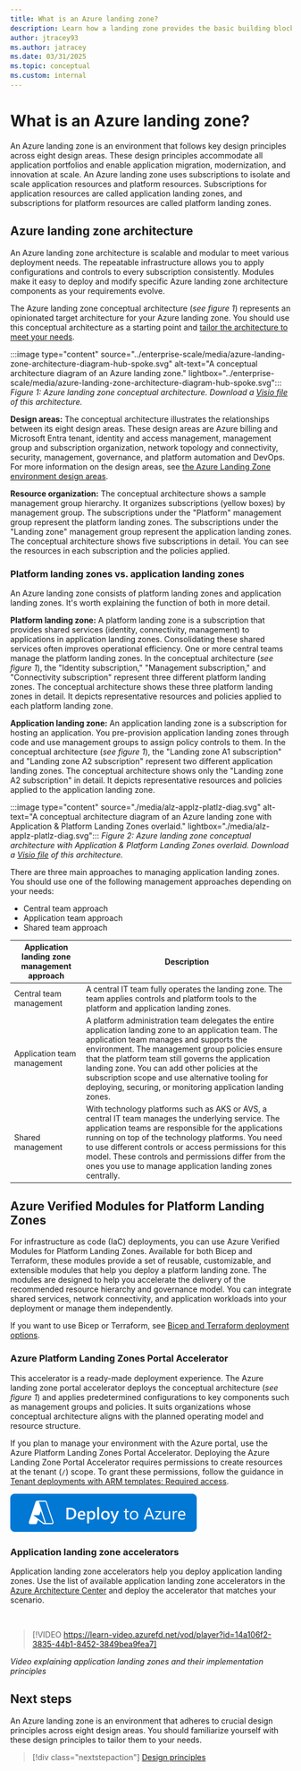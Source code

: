 ```yaml
---
title: What is an Azure landing zone?
description: Learn how a landing zone provides the basic building block of any cloud adoption environment.
author: jtracey93
ms.author: jatracey
ms.date: 03/31/2025
ms.topic: conceptual
ms.custom: internal
---
```


# What is an Azure landing zone?

An Azure landing zone is an environment that follows key design principles across eight design areas. These design principles accommodate all application portfolios and enable application migration, modernization, and innovation at scale. An Azure landing zone uses subscriptions to isolate and scale application resources and platform resources. Subscriptions for application resources are called application landing zones, and subscriptions for platform resources are called platform landing zones.

## Azure landing zone architecture

An Azure landing zone architecture is scalable and modular to meet various deployment needs. The repeatable infrastructure allows you to apply configurations and controls to every subscription consistently. Modules make it easy to deploy and modify specific Azure landing zone architecture components as your requirements evolve.

The Azure landing zone conceptual architecture (*see figure 1*) represents an opinionated target architecture for your Azure landing zone. You should use this conceptual architecture as a starting point and [tailor the architecture to meet your needs](./tailoring-alz.md).

:::image type="content" source="../enterprise-scale/media/azure-landing-zone-architecture-diagram-hub-spoke.svg" alt-text="A conceptual architecture diagram of an Azure landing zone." lightbox="../enterprise-scale/media/azure-landing-zone-architecture-diagram-hub-spoke.svg":::
*Figure 1: Azure landing zone conceptual architecture. Download a [Visio file](https://github.com/microsoft/CloudAdoptionFramework/raw/main/ready/enterprise-scale-architecture.vsdx) of this architecture.*

**Design areas:** The conceptual architecture illustrates the relationships between its eight design areas. These design areas are Azure billing and Microsoft Entra tenant, identity and access management, management group and subscription organization, network topology and connectivity, security, management, governance, and platform automation and DevOps. For more information on the design areas, see [the Azure Landing Zone environment design areas](./design-areas.md#environment-design-areas).

**Resource organization:** The conceptual architecture shows a sample management group hierarchy. It organizes subscriptions (yellow boxes) by management group. The subscriptions under the "Platform" management group represent the platform landing zones. The subscriptions under the "Landing zone" management group represent the application landing zones. The conceptual architecture shows five subscriptions in detail. You can see the resources in each subscription and the policies applied.

### Platform landing zones vs. application landing zones

An Azure landing zone consists of platform landing zones and application landing zones. It's worth explaining the function of both in more detail.

**Platform landing zone:** A platform landing zone is a subscription that provides shared services (identity, connectivity, management) to applications in application landing zones. Consolidating these shared services often improves operational efficiency. One or more central teams manage the platform landing zones. In the conceptual architecture (*see figure 1*), the "Identity subscription," "Management subscription," and "Connectivity subscription" represent three different platform landing zones. The conceptual architecture shows these three platform landing zones in detail. It depicts representative resources and policies applied to each platform landing zone.

**Application landing zone:** An application landing zone is a subscription for hosting an application. You pre-provision application landing zones through code and use management groups to assign policy controls to them. In the conceptual architecture (*see figure 1*), the "Landing zone A1 subscription" and "Landing zone A2 subscription" represent two different application landing zones. The conceptual architecture shows only the "Landing zone A2 subscription" in detail. It depicts representative resources and policies applied to the application landing zone.

:::image type="content" source="./media/alz-applz-platlz-diag.svg" alt-text="A conceptual architecture diagram of an Azure landing zone with Application & Platform Landing Zones overlaid." lightbox="./media/alz-applz-platlz-diag.svg":::
*Figure 2: Azure landing zone conceptual architecture with Application & Platform Landing Zones overlaid. Download a [Visio file](https://github.com/microsoft/CloudAdoptionFramework/raw/main/ready/enterprise-scale-architecture.vsdx) of this architecture.*

There are three main approaches to managing application landing zones. You should use one of the following management approaches depending on your needs:

- Central team approach
- Application team approach
- Shared team approach

| Application landing zone management approach | Description |
| --- | --- |
| Central team management | A central IT team fully operates the landing zone. The team applies controls and platform tools to the platform and application landing zones.
| Application team management | A platform administration team delegates the entire application landing zone to an application team. The application team manages and supports the environment. The management group policies ensure that the platform team still governs the application landing zone. You can add other policies at the subscription scope and use alternative tooling for deploying, securing, or monitoring application landing zones.|
| Shared management | With technology platforms such as AKS or AVS, a central IT team manages the underlying service. The application teams are responsible for the applications running on top of the technology platforms. You need to use different controls or access permissions for this model. These controls and permissions differ from the ones you use to manage application landing zones centrally.

## Azure Verified Modules for Platform Landing Zones

For infrastructure as code (IaC) deployments, you can use Azure Verified Modules for Platform Landing Zones. Available for both Bicep and Terraform, these modules provide a set of reusable, customizable, and extensible modules that help you deploy a platform landing zone. The modules are designed to help you accelerate the delivery of the recommended resource hierarchy and governance model. You can integrate shared services, network connectivity, and application workloads into your deployment or manage them independently.

If you want to use Bicep or Terraform, see [Bicep and Terraform deployment options](/azure/architecture/landing-zones/landing-zone-deploy#platform).

### Azure Platform Landing Zones Portal Accelerator

This accelerator is a ready-made deployment experience. The Azure landing zone portal accelerator deploys the conceptual architecture (*see figure 1*) and applies predetermined configurations to key components such as management groups and policies. It suits organizations whose conceptual architecture aligns with the planned operating model and resource structure.

If you plan to manage your environment with the Azure portal, use the Azure Platform Landing Zones Portal Accelerator. Deploying the Azure Landing Zone Portal Accelerator requires permissions to create resources at the tenant (`/`) scope. To grant these permissions, follow the guidance in [Tenant deployments with ARM templates: Required access](/azure/azure-resource-manager/templates/deploy-to-tenant?tabs=azure-powershell#required-access).

[![`DTA-Button-ALZ`](https://raw.githubusercontent.com/Azure/azure-quickstart-templates/master/1-CONTRIBUTION-GUIDE/images/deploytoazure.svg?sanitize=true)](https://aka.ms/caf/ready/accelerator)

### Application landing zone accelerators

Application landing zone accelerators help you deploy application landing zones. Use the list of available application landing zone accelerators in the [Azure Architecture Center](/azure/architecture/landing-zones/landing-zone-deploy#application) and deploy the accelerator that matches your scenario.

<!-- markdownlint-disable MD034 -->

<br/>

> [!VIDEO https://learn-video.azurefd.net/vod/player?id=14a106f2-3835-44b1-8452-3849bea9fea7]

<!-- markdownlint-enable MD034 -->
*Video explaining application landing zones and their implementation principles*

## Next steps

An Azure landing zone is an environment that adheres to crucial design principles across eight design areas. You should familiarize yourself with these design principles to tailor them to your needs.

> [!div class="nextstepaction"]
> [Design principles](./design-principles.md)
